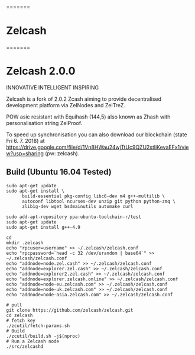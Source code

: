 =======
# Zelcash
=======
# Zelcash 2.0.0
INNOVATIVE  INTELLIGENT  INSPIRING

Zelcash is a fork of 2.0.2 Zcash aiming to provide decentralised development platform via ZelNodes and ZelTreZ.

POW asic resistant with Equihash (144,5) also known as Zhash with personalisation string ZelProof. 

To speed up synchronisation you can also download our blockchain (state Fri 6. 7. 2018) at https://drive.google.com/file/d/1Vn8HWau24wjTtUc9QZU2stliKevaEFx1/view?usp=sharing (pw: zelcash).

## Build (Ubuntu 16.04 Tested)
```
sudo apt-get update
sudo apt-get install \
      build-essential pkg-config libc6-dev m4 g++-multilib \
      autoconf libtool ncurses-dev unzip git python python-zmq \
      zlib1g-dev wget bsdmainutils automake curl
```

```
sudo add-apt-repository ppa:ubuntu-toolchain-r/test
sudo apt-get update
sudo apt-get install g++-4.9
```

```
cd
mkdir .zelcash
echo "rpcuser=username" >> ~/.zelcash/zelcash.conf
echo "rpcpassword=`head -c 32 /dev/urandom | base64`" >> ~/.zelcash/zelcash.conf
echo "addnode=node.zel.cash" >> ~/.zelcash/zelcash.conf
echo "addnode=explorer.zel.cash" >> ~/.zelcash/zelcash.conf
echo "addnode=explorer2.zel.cash" >> ~/.zelcash/zelcash.conf
echo "addnode=explorer.zelcash.online" >> ~/.zelcash/zelcash.conf
echo "addnode=node-eu.zelcash.com" >> ~/.zelcash/zelcash.conf
echo "addnode=node-uk.zelcash.com" >> ~/.zelcash/zelcash.conf
echo "addnode=node-asia.zelcash.com" >> ~/.zelcash/zelcash.conf
```

```{r, engine='bash'}
# pull
git clone https://github.com/zelcash/zelcash.git
cd zelcash
# fetch key
./zcutil/fetch-params.sh
# Build
./zcutil/build.sh -j$(nproc)
# Run a Zelcash node
./src/zelcashd
```
